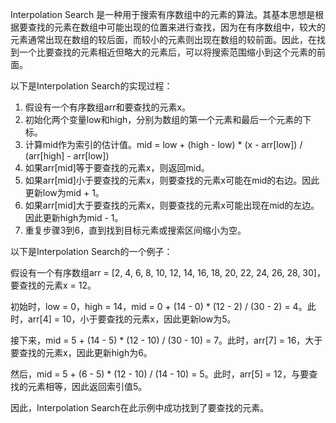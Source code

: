 

Interpolation Search 是一种用于搜索有序数组中的元素的算法。其基本思想是根据要查找的元素在数组中可能出现的位置来进行查找，因为在有序数组中，较大的元素通常出现在数组的较后面，而较小的元素则出现在数组的较前面。因此，在找到一个比要查找的元素相近但略大的元素后，可以将搜索范围缩小到这个元素的前面。

以下是Interpolation Search的实现过程：

1. 假设有一个有序数组arr和要查找的元素x。
2. 初始化两个变量low和high，分别为数组的第一个元素和最后一个元素的下标。
3. 计算mid作为索引的估计值。mid = low + (high - low) * (x - arr[low]) / (arr[high] - arr[low])
4. 如果arr[mid]等于要查找的元素x，则返回mid。
5. 如果arr[mid]小于要查找的元素x，则要查找的元素x可能在mid的右边。因此更新low为mid + 1。
6. 如果arr[mid]大于要查找的元素x，则要查找的元素x可能出现在mid的左边。因此更新high为mid - 1。
7. 重复步骤3到6，直到找到目标元素或搜索区间缩小为空。

以下是Interpolation Search的一个例子：

假设有一个有序数组arr = [2, 4, 6, 8, 10, 12, 14, 16, 18, 20, 22, 24, 26, 28, 30]，要查找的元素x = 12。

初始时，low = 0，high = 14，mid = 0 + (14 - 0) * (12 - 2) / (30 - 2) = 4。此时，arr[4] = 10，小于要查找的元素x，因此更新low为5。

接下来，mid = 5 + (14 - 5) * (12 - 10) / (30 - 10) = 7。此时，arr[7] = 16，大于要查找的元素x，因此更新high为6。

然后，mid = 5 + (6 - 5) * (12 - 10) / (14 - 10) = 5。此时，arr[5] = 12，与要查找的元素相等，因此返回索引值5。

因此，Interpolation Search在此示例中成功找到了要查找的元素。